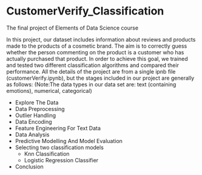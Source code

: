 # CustomerVerify_Classification
The final project of  Elements of Data Science course

In this project, our dataset includes information about reviews and products made to the products of a cosmetic brand. The aim is to correctly guess whether the person commenting on the product is a customer who has actually purchased that product. In order to achieve this goal, we trained and tested two different classification algorithms and compared their performance. All the details of the project are from a single ipnb file (customerVerify.ipynb), but the stages included in our project are generally as follows: (Note:The data types in our data set are: text (containing emotions), numerical, categorical)
- Explore The Data
- Data Preprocessing
- Outlier Handling
- Data Encoding
- Feature Engineering For Text Data
- Data Analysis
- Predictive Modelling And Model Evaluation
- Selecting two classification models
  - Knn Classification
  - Logistic Regression Classifier
- Conclusion


